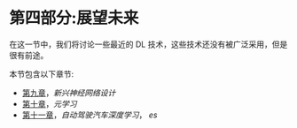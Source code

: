 

# 第四部分:展望未来

在这一节中，我们将讨论一些最近的 DL 技术，这些技术还没有被广泛采用，但是很有前途。

本节包含以下章节:

*   [第九章](66956576-0f67-49a6-9ba8-1a782baa6b24.xhtml)，*新兴神经网络设计*
*   [第十章](f641c4c2-60f2-41cb-a437-a961851dcc7f.xhtml)，*元学习*
*   [第十一章](3b680a14-f14a-4871-9c15-cf3aab662eed.xhtml)，*自动驾驶汽车深度学习*， *es*